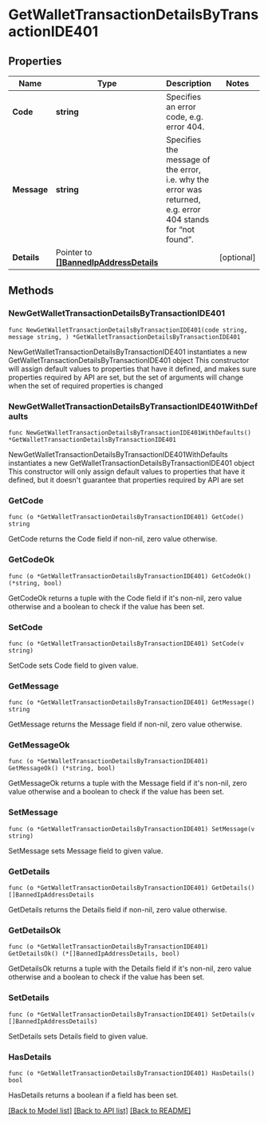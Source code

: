 # GetWalletTransactionDetailsByTransactionIDE401

## Properties

Name | Type | Description | Notes
------------ | ------------- | ------------- | -------------
**Code** | **string** | Specifies an error code, e.g. error 404. | 
**Message** | **string** | Specifies the message of the error, i.e. why the error was returned, e.g. error 404 stands for “not found”. | 
**Details** | Pointer to [**[]BannedIpAddressDetails**](BannedIpAddressDetails.md) |  | [optional] 

## Methods

### NewGetWalletTransactionDetailsByTransactionIDE401

`func NewGetWalletTransactionDetailsByTransactionIDE401(code string, message string, ) *GetWalletTransactionDetailsByTransactionIDE401`

NewGetWalletTransactionDetailsByTransactionIDE401 instantiates a new GetWalletTransactionDetailsByTransactionIDE401 object
This constructor will assign default values to properties that have it defined,
and makes sure properties required by API are set, but the set of arguments
will change when the set of required properties is changed

### NewGetWalletTransactionDetailsByTransactionIDE401WithDefaults

`func NewGetWalletTransactionDetailsByTransactionIDE401WithDefaults() *GetWalletTransactionDetailsByTransactionIDE401`

NewGetWalletTransactionDetailsByTransactionIDE401WithDefaults instantiates a new GetWalletTransactionDetailsByTransactionIDE401 object
This constructor will only assign default values to properties that have it defined,
but it doesn't guarantee that properties required by API are set

### GetCode

`func (o *GetWalletTransactionDetailsByTransactionIDE401) GetCode() string`

GetCode returns the Code field if non-nil, zero value otherwise.

### GetCodeOk

`func (o *GetWalletTransactionDetailsByTransactionIDE401) GetCodeOk() (*string, bool)`

GetCodeOk returns a tuple with the Code field if it's non-nil, zero value otherwise
and a boolean to check if the value has been set.

### SetCode

`func (o *GetWalletTransactionDetailsByTransactionIDE401) SetCode(v string)`

SetCode sets Code field to given value.


### GetMessage

`func (o *GetWalletTransactionDetailsByTransactionIDE401) GetMessage() string`

GetMessage returns the Message field if non-nil, zero value otherwise.

### GetMessageOk

`func (o *GetWalletTransactionDetailsByTransactionIDE401) GetMessageOk() (*string, bool)`

GetMessageOk returns a tuple with the Message field if it's non-nil, zero value otherwise
and a boolean to check if the value has been set.

### SetMessage

`func (o *GetWalletTransactionDetailsByTransactionIDE401) SetMessage(v string)`

SetMessage sets Message field to given value.


### GetDetails

`func (o *GetWalletTransactionDetailsByTransactionIDE401) GetDetails() []BannedIpAddressDetails`

GetDetails returns the Details field if non-nil, zero value otherwise.

### GetDetailsOk

`func (o *GetWalletTransactionDetailsByTransactionIDE401) GetDetailsOk() (*[]BannedIpAddressDetails, bool)`

GetDetailsOk returns a tuple with the Details field if it's non-nil, zero value otherwise
and a boolean to check if the value has been set.

### SetDetails

`func (o *GetWalletTransactionDetailsByTransactionIDE401) SetDetails(v []BannedIpAddressDetails)`

SetDetails sets Details field to given value.

### HasDetails

`func (o *GetWalletTransactionDetailsByTransactionIDE401) HasDetails() bool`

HasDetails returns a boolean if a field has been set.


[[Back to Model list]](../README.md#documentation-for-models) [[Back to API list]](../README.md#documentation-for-api-endpoints) [[Back to README]](../README.md)


